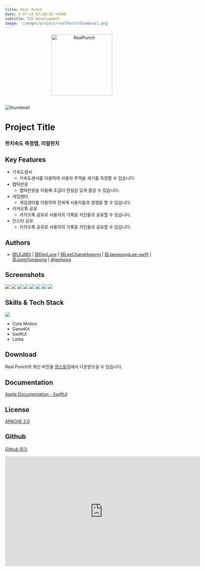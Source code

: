 ```yaml
---
title: Real Punch
date: 4-07-24 07:40:35 +0300
subtitle: IOS Development
image: '/images/project/realPunch/thumbnail.png'
---
```


<center><img src="https://user-images.githubusercontent.com/95982751/180639987-81c1687c-707d-4dea-b715-caf6fd320d97.png" alt="RealPunch" width="200"></center><br>

![thumbnail](https://user-images.githubusercontent.com/95982751/180638464-c811d4d4-08f8-40fb-9ec4-d522a48b3e0f.png)

# Project Title
### 펀치속도 측정앱, 리얼펀치
## Key Features
* 가속도센서
  - 가속도센서를 이용하여 사용자 주먹을 세기를 측정할 수 있습니다.
* 햅틱반응
  - 햅틱반응을 이용해 조금더 현실감 있게 즐길 수 있습니다.
* 게임센터
  - 게임센터를 이용하여 전세계 사용자들과 경쟁을 할 수 있습니다.
* 카카오톡 공유
  - 카카오톡 공유로 사용자의 기록을 지인들과 공유할 수 있습니다.
* 인스타 공유
  - 카카오톡 공유로 사용자의 기록을 지인들과 공유할 수 있습니다.

## Authors
- [@LEJMO](https://github.com/LEJMO) | [@DevLuce](https://github.com/DevLuce) | [@LeeChangHyeong](https://github.com/LeeChangHyeong) | [@JaewoongLee-swift](https://github.com/JaewoongLee-swift) | [@JungYunseong](https://github.com/JungYunseong) | [@jeohong](https://github.com/jeohong)

## Screenshots
<div class="gallery-box">
  <div class="gallery">
    <img src="https://user-images.githubusercontent.com/95982751/180641201-cdde27e5-ead3-4de9-985a-5e75aeacbaf3.png">
    <img src="https://user-images.githubusercontent.com/95982751/180641503-d89a3147-4687-4a3e-95de-f78858a6df61.png">
    <img src="https://user-images.githubusercontent.com/95982751/180641508-682ea914-ccbe-4805-9e70-5d2cdcbabca8.png">
    <img src="https://user-images.githubusercontent.com/95982751/180641516-3b29f55b-c338-4361-8398-c37254c727a6.png">
    <img src="https://user-images.githubusercontent.com/95982751/180641519-2d92fe4b-bc2a-4897-af27-17c510e077c0.png">
    <img src="https://user-images.githubusercontent.com/95982751/180641684-adecd3b9-f3b1-4b8b-897e-c229a3a355c4.png">
    <img src="https://user-images.githubusercontent.com/95982751/180641521-8e479af8-4b28-4162-b271-3c3d6ea70174.png">
    <img src="https://user-images.githubusercontent.com/95982751/180641522-5d64224b-aace-498f-940b-716741c3581d.png">
  </div>
</div>

## Skills & Tech Stack
<img src="https://img.shields.io/badge/Swift-F05138?style=for-the-badge&logo=Swift&logoColor=white"><br>
* Core Motion
* GameKit
* SwiftUI
* Lottie

## Download
Real Punch의 최신 버전을 [앱스토어](https://apple.co/3PmMR0R)에서 다운받으실 수 있습니다.

## Documentation
[Apple Documentation - SwiftUI](https://developer.apple.com/xcode/swiftui/)

## License
[APACHE 2.0](https://github.com/CHAAM-Company/RealPunch-Docs/blob/main/LICENSE)

## Github
[Github 링크](https://github.com/CHAAM-Company/RealPunch-Docs)

<iframe title="vimeo-player" src="https://player.vimeo.com/video/748313728?h=61e092d4cc" width="640" height="360" frameborder="0" allowfullscreen></iframe>